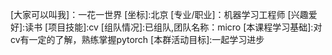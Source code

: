 [大家可以叫我]：一花一世界
[坐标]:北京
[专业/职业]：机器学习工程师
[兴趣爱好]:读书
[项目技能]:cv
[组队情况]:已组队,团队名称：micro
[本课程学习基础]:对cv有一定的了解，熟练掌握pytorch
[本群活动目标]:一起学习进步
